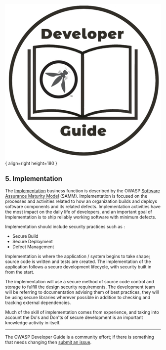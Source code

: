![Developer guide logo](../assets/images/dg_logo.png "OWASP Developer Guide"){ align=right height=180 }

## 5. Implementation

The [Implementation][sammi] business function is described by the OWASP [Software Assurance Maturity Model][sammm] (SAMM).
Implementation is focused on the processes and activities related to how an organization
builds and deploys software components and its related defects.
Implementation activities have the most impact on the daily life of developers,
and an important goal of Implementation is to ship reliably working software with minimum defects.

Implementation should include security practices such as :

* Secure Build
* Secure Deployment
* Defect Management

Implementation is where the application / system begins to take shape; source code is written and tests are created.
The implementation of the application follows a secure development lifecycle, with security built in from the start.

The implementation will use a secure method of source code control and storage to fulfill the design security requirements.
The development team will be referring to documentation advising them of best practices,
they will be using secure libraries wherever possible in addition to checking and tracking external dependencies.

Much of the skill of implementation comes from experience, and taking into account the Do's and Don'ts
of secure development is an important knowledge activity in itself.

----

The OWASP Developer Guide is a community effort; if there is something that needs changing then [submit an issue][issue0700].

[issue0700]: https://github.com/OWASP/DevGuide/issues/new?labels=enhancement&template=request.md&title=Update:%2005-implementation/00-toc
[sammm]: https://owaspsamm.org/model/
[sammi]: https://owaspsamm.org/model/implementation/
